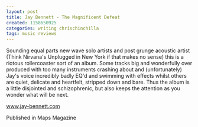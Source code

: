 ```yaml
---
layout: post
title: Jay Bennett - The Magnificent Defeat
created: 1158650925
categories: writing chrischinchilla
tags: music reviews
---
```


Sounding equal parts new wave solo artists and post grunge acoustic artist (Think Nirvana's Unplugged in New York if that makes no sense) this is a riotous rollercoaster sort of an album. Some tracks big and wonderfully over produced with too many instruments crashing about and (unfortunately) Jay's voice incredibly badly EQ'd and swimming with effects whilst others are quiet, delicate and heartfelt, stripped down and bare. Thus the album is a little disjointed and schizophrenic, but also keeps the attention as you wonder what will be next.

<a href='https://www.jay-bennett.com' target='_blank'>www.jay-bennett.com</a>

Published in Maps Magazine
